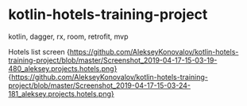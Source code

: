# kotlin-hotels-training-project
kotlin, dagger, rx, room, retrofit, mvp

Hotels list screen
{https://github.com/AlekseyKonovalov/kotlin-hotels-training-project/blob/master/Screenshot_2019-04-17-15-03-19-480_aleksey.projects.hotels.png}
{https://github.com/AlekseyKonovalov/kotlin-hotels-training-project/blob/master/Screenshot_2019-04-17-15-03-24-181_aleksey.projects.hotels.png}
